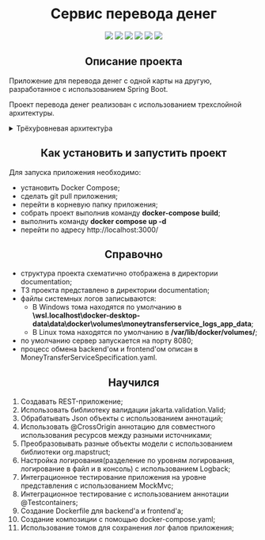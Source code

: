 <h1 align="center"><b> Сервис перевода денег </b> </h1>

<p align="center">

<img src="https://img.shields.io/badge/made-Madmaxim22-blue">
<img src="https://img.shields.io/badge/JDK-18-blue">
<img src="https://img.shields.io/github/stars/Madmaxim22/MoneyTransferService?color=yellow">
<img src="https://img.shields.io/github/forks/Madmaxim22/MoneyTransferService?color=blue">
<img src="https://img.shields.io/github/watchers/Madmaxim22/MoneyTransferService?color=blue">
<img src="https://img.shields.io/github/downloads/Madmaxim22/MoneyTransferService/total?color=blue">
</p>

<h2 align="center"><b>Описание проекта</b></h2>

Приложение для перевода денег с одной карты на другую, разработанное с использованием Spring Boot. 

Проект перевода денег реализован с использованием трехслойной архитектуры.
<details>
<summary> Трёху́ровневая архитекту́ра </summary>

``Трёху́ровневая архитекту́ра`` (трёхзве́нная архитекту́ра, англ. three-tier) — архитектурная модель программного комплекса,
предполагающая наличие в нём трёх типов компонентов (уровней, звеньев): клиентских приложений (с которыми работают
пользователи), серверов приложений (с которыми работают клиентские приложения) и серверов баз данных (с которыми работают
серверы приложений)

![Трёху́ровневая архитекту́ра](src%2Fmain%2Fresources%2FImage%2FCSD_SCHEME.png)

Архитектура шаблона состоит из трех уровней:

- **Слой клиента**: это часть «распределенного приложения», которая отвечает за взаимодействие с пользователем. Этот слой 
    не должен содержать бизнес-логики и не должен хранить критически важные данные. Также он не должен взаимодействовать со 
    слоем базы данных напрямую, а только через слой бизнес-логики.

- **Слой бизнес-логики**: располагается на втором уровне, на нем сосредоточена бо́льшая часть бизнес-логики. Вне его остаются 
    только фрагменты, экспортируемые на клиента, а также элементы логики, погруженные в базу данных (хранимые процедуры и триггеры).

- **Слой данных**: обеспечивает хранение данных и выносится на отдельный уровень, реализуется, как правило, средствами
  систем управления базами данных (СУБД), подключение к этому компоненту обеспечивается только с уровня сервера приложений.


<h3 align="center">Преимущества</h3>

По сравнению с двухзвенной клиент-серверной архитектурой или файл-серверной архитектурой трёхуровневая архитектура обеспечивает, 
как правило, бо́льшую масштабируемость (за счёт горизонтальной масштабируемости сервера приложений и мультиплексирования соединений), 
бо́льшую конфигурируемость (за счёт изолированности уровней друг от друга). Реализация приложений, доступных из веб-браузера или из 
тонкого клиента, как правило, подразумевает развёртывание программного комплекса в трёхуровневой архитектуре. При этом обычно разработка 
трёхзвенных программных комплексов сложнее, чем для двухзвенных, также наличие дополнительного связующего программного обеспечения может 
налагать дополнительные издержки в администрировании таких комплексов.

</details>

<h2 align="center"><b>Как установить и запустить проект</b></h2>

Для запуска приложения необходимо:
- установить Docker Compose;
- сделать git pull приложения;
- перейти в корневую папку приложения;
- собрать проект выполнив команду **docker-compose build**;
- выполнить команду **docker compose up -d**
- перейти по адресу http://localhost:3000/

<h2 align="center"><b>Справочно</b></h2>

- структура проекта схематично отображена в директории documentation;  
- ТЗ проекта представлено в директории documentation;  
- файлы системных логов записываются:   
  - В Windows тома находятся по умолчанию в **\\wsl.localhost\docker-desktop-data\data\docker\volumes\moneytransferservice_logs_app\_data**;  
  - В Linux тома находятся по умолчанию в **/var/lib/docker/volumes/**;  
- по умолчанию сервер запускается на порту 8080;  
- процесс обмена backend'ом и frontend'ом описан в MoneyTransferServiceSpecification.yaml.   
 

<h2 align="center"><b> Научился </b></h2>

1. Создавать REST-приложение;
2. Использовать библиотеку валидации jakarta.validation.Valid;
3. Обрабатывать Json объекты с использованием аннотаций;
4. Использовать @CrossOrigin аннотацию для совместного использования ресурсов между разными источниками;
5. Преобразовывать разные объекты модели с использованием библиотеки org.mapstruct;
6. Настройка логирования(разделение по уровням логирования, логирование в файл и в консоль) с использованием Logback;
7. Интеграционное тестирование приложения на уровне представления с использованием MockMvc;
8. Интеграционное тестирование с использованием аннотации @Testcontainers;
9. Создание Dockerfile для backend'а и frontend'а;
10. Создание композиции с помощью docker-compose.yaml;
11. Использование томов для сохранения лог фалов приложения;
